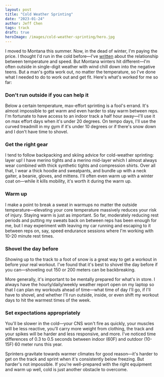 ```yaml
---
layout: post
title: "Cold Weather Sprinting"
date: "2023-01-24"
author: Jeff Chen
tags: track
draft: true
heroImage: /images/cold-weather-sprinting/hero.jpg
---
```


I moved to Montana this summer. Now, in the dead of winter, I'm paying the price. I thought I'd run in the cold before—I've [written](https://jeffchen.dev/posts/Temperature-And-Speed/) about the relationship between temperature and speed. But Montana winters hit different—I'm often outside in single-digit weather with wind chill down into the negative teens. But a man's gotta work out, no matter the temperature, so I've done what I needed to do to work out and get fit. Here's what's worked for me so far:

<!-- excerpt -->

### Don't run outside if you can help it

Below a certain temperature, max-effort sprinting is a fool's errand. It's almost impossible to get warm and even harder to stay warm between reps. I'm fortunate to have access to an indoor track a half hour away—I'll use it on max effort days when it's under 20 degrees. On tempo days, I'll use the curved treadmill in my gym if it's under 10 degrees or if there's snow down and I don't have time to shovel.

### Get the right gear

I tend to follow backpacking and skiing advice for cold-weather sprinting: layer up! I have merino tights and a merino mid-layer which I almost always wear combined with thick synthetic tights and compression shirts. Over all that, I wear a thick hoodie and sweatpants, and bundle up with a neck gaiter, a beanie, gloves, and mittens. I'll often even warm up with a winter coat on—while it kills mobility, it's worth it during the warm up.

### Warm up

I make a point to break a sweat in warmups no matter the outside temperature—elevating your core temperature massively reduces your risk of injury. Staying warm is just as important. So far, moderately reducing rest periods and putting my sweats back on between reps has been enough for me, but I may experiment with leaving my car running and escaping to it between reps on, say, speed endurance sessions where I'm working with 10-20 minute rest times.

### Shovel the day before

Showing up to the track to a foot of snow is a great way to get a workout in before your real workout. I've found that it's best to shovel the day before if you can—shoveling out 150 or 200 meters can be backbreaking.

More generally, it's important to be mentally prepared for what's in store. I always have the hourly/daily/weekly weather report open on my laptop so that I can plan my workouts ahead of time—what time of day I'll go, if I'll have to shovel, and whether I'll run outside, inside, or even shift my workout days to hit the warmest times of the week.

### Set expectations appropriately

You'll be slower in the cold—your CNS won't fire as quickly, your muscles will be less reactive, you'll carry more weight from clothing, the track and your spikes will be harder and less responsive, and more. I've noticed time differences of 0.3 to 0.5 seconds between indoor (60F) and outdoor (10-15F) 60 meter runs this year.

Sprinters gravitate towards warmer climates for good reason—it's harder to get on the track and sprint when it's consistently below freezing. But harder's not impossible. If you're well-prepared with the right equipment and warm up well, cold is just another obstacle to overcome.
